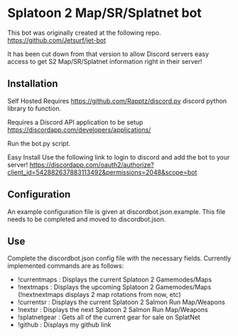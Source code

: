 # Splatoon 2 Map/SR/Splatnet bot
This bot was originally created at the following repo.
https://github.com/Jetsurf/jet-bot

It has been cut down from that version to allow Discord servers easy access
to get S2 Map/SR/Splatnet information right in their server!

## Installation
Self Hosted
Requires https://github.com/Rapptz/discord.py discord python library to 
function.

Requires a Discord API application to be setup
https://discordapp.com/developers/applications/

Run the bot.py script.

Easy Install
Use the following link to login to discord and add the bot to your server!
https://discordapp.com/oauth2/authorize?client_id=542882637883113492&permissions=2048&scope=bot

## Configuration
An example configuration file is given at discordbot.json.example.
This file needs to be completed and moved to discordbot.json.

## Use
Complete the discordbot.json config file with the necessary fields. 
Currently implemented commands are as follows:
 - !currentmaps : Displays the current Splatoon 2 Gamemodes/Maps
 - !nextmaps : Displays the upcoming Splatoon 2 Gamemodes/Maps
   (!nextnextmaps displays 2 map rotations from now, etc)
 - !currentsr : Displays the current Splatoon 2 Salmon Run Map/Weapons
 - !nextsr : Displays the next Splatoon 2 Salmon Run Map/Weapons
 - !splatnetgear : Gets all of the current gear for sale on SplatNet
 - !github : Displays my github link
